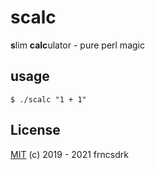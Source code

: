 # scalc

**s**lim **calc**ulator - pure perl magic

## usage

```
$ ./scalc "1 + 1"
```

## License

[MIT](https://github.com/frncsdrk/scalc/blob/master/LICENSE) (c) 2019 - 2021 frncsdrk
